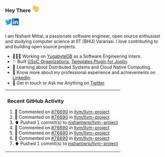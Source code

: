 ### Hey There <img src="./assets/wave.gif" width="25px">
<a href="http://urls.nishantwrp.com/github-to-twitter" target="_blank">
  <img align="left" alt="Nishant's Twitter" width="22px" src="./assets/twitter.svg" />
</a>
<a href="http://urls.nishantwrp.com/github-to-linkedin" target="_blank">
  <img align="left" alt="Nishant's LinkedIn" width="22px" src="./assets/linkedin.svg" />
</a>
<a href="http://urls.nishantwrp.com/github-to-site" target="_blank">
  <img align="left" alt="Nishant's Site" width="22px" src="./assets/globe.svg" />
</a>
<br /><br />

I am Nishant Mittal, a passionate software engineer, open source enthusiast and studying computer science at IIT (BHU) Varanasi. I love contributing to and building open source projects.

- 👨🏽‍💻 Working on [YugabyteDB](https://www.github.com/yugabyte) as a Software Engineering Intern.
- ✨ Built [GSoC Organizations](https://www.gsocorganizations.dev/), [Templates Plugin for Joplin](https://github.com/joplin/plugin-templates).
- 🌱 Learning about Distributed Systems and Cloud Native Computing.
- 🚀 Know more about my professional experience and achievements on [LinkedIn](http://urls.nishantwrp.com/github-to-linkedin).
- 💬 Get in touch or Ask me Anything on [Twitter](http://urls.nishantwrp.com/github-to-twitter).

<table><tr>
  
<td valign="top" width="100%">

### Recent GitHub Activity
<!--RECENT_ACTIVITY:start-->
1. 💬 Commented on [#76690](https://github.com/llvm/llvm-project/pull/76690#discussion_r1442705602) in [llvm/llvm-project](https://github.com/llvm/llvm-project)<br>
2. 💬 Commented on [#76690](https://github.com/llvm/llvm-project/pull/76690#discussion_r1442705520) in [llvm/llvm-project](https://github.com/llvm/llvm-project)<br>
3. ⬆️ Pushed 1 commit(s) to [nishantwrp/llvm-project](https://github.com/nishantwrp/llvm-project)<br>
4. 💬 Commented on [#76690](https://github.com/llvm/llvm-project/pull/76690#issuecomment-1877633144) in [llvm/llvm-project](https://github.com/llvm/llvm-project)<br>
5. 💬 Commented on [#76690](https://github.com/llvm/llvm-project/pull/76690#discussion_r1442160162) in [llvm/llvm-project](https://github.com/llvm/llvm-project)<br>
6. 💬 Commented on [#76690](https://github.com/llvm/llvm-project/pull/76690#discussion_r1442159869) in [llvm/llvm-project](https://github.com/llvm/llvm-project)<br>
7. ⬆️ Pushed 1 commit(s) to [nishantwrp/llvm-project](https://github.com/nishantwrp/llvm-project)<br>
<!--RECENT_ACTIVITY:end-->

</td>
</tr></table>
